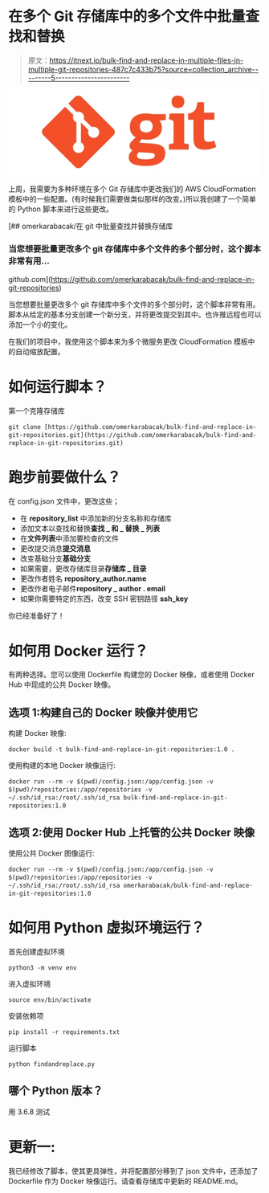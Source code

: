 # 在多个 Git 存储库中的多个文件中批量查找和替换

> 原文：<https://itnext.io/bulk-find-and-replace-in-multiple-files-in-multiple-git-repositories-487c7c433b75?source=collection_archive---------5----------------------->

![](img/2cd5a488054e985aa71ca41c40fe7950.png)

上周，我需要为多种环境在多个 Git 存储库中更改我们的 AWS CloudFormation 模板中的一些配置。(有时候我们需要做类似那样的改变。)所以我创建了一个简单的 Python 脚本来进行这些更改。

[](https://github.com/omerkarabacak/bulk-find-and-replace-in-git-repositories) [## omerkarabacak/在 git 中批量查找并替换存储库

### 当您想要批量更改多个 git 存储库中多个文件的多个部分时，这个脚本非常有用…

github.com](https://github.com/omerkarabacak/bulk-find-and-replace-in-git-repositories) 

当您想要批量更改多个 git 存储库中多个文件的多个部分时，这个脚本非常有用。脚本从给定的基本分支创建一个新分支，并将更改提交到其中。也许推远程也可以添加一个小的变化。

在我们的项目中，我使用这个脚本来为多个微服务更改 CloudFormation 模板中的自动缩放配置。

# 如何运行脚本？

第一个克隆存储库

```
git clone [https://github.com/omerkarabacak/bulk-find-and-replace-in-git-repositories.git](https://github.com/omerkarabacak/bulk-find-and-replace-in-git-repositories.git)
```

# 跑步前要做什么？

在 config.json 文件中，更改这些；

*   在 **repository_list** 中添加新的分支名称和存储库
*   添加文本以查找和替换**查找 _ 和 _ 替换 _ 列表**
*   在**文件列表**中添加要检查的文件
*   更改提交消息**提交消息**
*   改变基础分支**基础分支**
*   如果需要，更改存储库目录**存储库 _ 目录**
*   更改作者姓名 **repository_author.name**
*   更改作者电子邮件**repository _ author . email**
*   如果你需要特定的东西，改变 SSH 密钥路径 **ssh_key**

你已经准备好了！

# 如何用 Docker 运行？

有两种选择。您可以使用 Dockerfile 构建您的 Docker 映像，或者使用 Docker Hub 中现成的公共 Docker 映像。

## 选项 1:构建自己的 Docker 映像并使用它

构建 Docker 映像:

```
docker build -t bulk-find-and-replace-in-git-repositories:1.0 .
```

使用构建的本地 Docker 映像运行:

```
docker run --rm -v $(pwd)/config.json:/app/config.json -v $(pwd)/repositories:/app/repositories -v ~/.ssh/id_rsa:/root/.ssh/id_rsa bulk-find-and-replace-in-git-repositories:1.0
```

## 选项 2:使用 Docker Hub 上托管的公共 Docker 映像

使用公共 Docker 图像运行:

```
docker run --rm -v $(pwd)/config.json:/app/config.json -v $(pwd)/repositories:/app/repositories -v ~/.ssh/id_rsa:/root/.ssh/id_rsa omerkarabacak/bulk-find-and-replace-in-git-repositories:1.0
```

# 如何用 Python 虚拟环境运行？

首先创建虚拟环境

```
python3 -m venv env
```

进入虚拟环境

```
source env/bin/activate
```

安装依赖项

```
pip install -r requirements.txt
```

运行脚本

```
python findandreplace.py
```

## 哪个 Python 版本？

用 3.6.8 测试

# **更新一:**

我已经修改了脚本，使其更具弹性，并将配置部分移到了 json 文件中，还添加了 Dockerfile 作为 Docker 映像运行。请查看存储库中更新的 README.md。